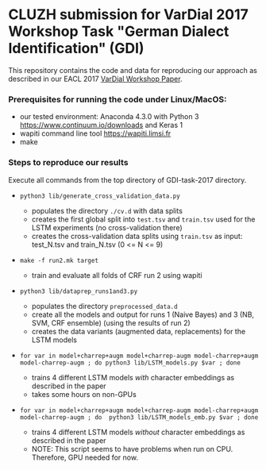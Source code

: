 # CLUZH submission for VarDial 2017 Workshop Task "German Dialect Identification" (GDI)


This repository contains the code and data for reproducing our approach as described in our EACL 2017 [VarDial Workshop Paper](http://web.science.mq.edu.au/~smalmasi/vardial4/pdf/VarDial21.pdf).

### Prerequisites for running the code under Linux/MacOS:
  - our tested environment: Anaconda 4.3.0 with Python 3 https://www.continuum.io/downloads and Keras 1
  - wapiti command line tool https://wapiti.limsi.fr
  - make 


### Steps to reproduce our results
Execute all commands from the top directory of GDI-task-2017 directory.
   - ``python3 lib/generate_cross_validation_data.py`` 
     - populates the directory ``./cv.d`` with data splits
   	 - creates the first global split into ``test.tsv`` and ``train.tsv`` used for the LSTM experiments (no cross-validation there) 
   	 - creates the cross-validation data splits using ``train.tsv`` as input: 
   	 	test_N.tsv and train_N.tsv (0 <= N <= 9) 
   	 
   - ``make -f run2.mk target``
     - train and evaluate all folds of CRF run 2 using wapiti
     
   - ``python3 lib/dataprep_runs1and3.py``
     - populates the directory ``preprocessed_data.d``
     - create all the models and output for runs 1 (Naive Bayes) and 3 (NB, SVM, CRF ensemble) (using the results of run 2)
     - creates the data variants (augmented data, replacements) for the LSTM models
     
   - ``for var in model+charrep+augm model+charrep-augm model-charrep+augm model-charrep-augm ; do python3 lib/LSTM_models.py $var ; done``
	 - trains 4 different LSTM models *with* character embeddings as described in the paper
	 - takes some hours on non-GPUs
 
   - ``for var in model+charrep+augm model+charrep-augm model-charrep+augm model-charrep-augm ; do  python3 lib/LSTM_models_emb.py $var ; done``
	 - trains 4 different LSTM models *without* character embeddings as described in the paper
	 - NOTE: This script seems to have problems when run on CPU. Therefore, GPU needed for now.

